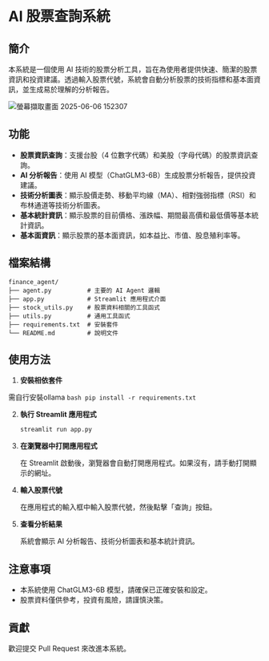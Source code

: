 # AI 股票查詢系統

## 簡介

本系統是一個使用 AI 技術的股票分析工具，旨在為使用者提供快速、簡潔的股票資訊和投資建議。透過輸入股票代號，系統會自動分析股票的技術指標和基本面資訊，並生成易於理解的分析報告。

![螢幕擷取畫面 2025-06-06 152307](https://github.com/user-attachments/assets/5f936982-01e5-4d52-bdbd-1972d1345caf)

## 功能

-   **股票資訊查詢**：支援台股（4 位數字代碼）和美股（字母代碼）的股票資訊查詢。
-   **AI 分析報告**：使用 AI 模型（ChatGLM3-6B）生成股票分析報告，提供投資建議。
-   **技術分析圖表**：顯示股價走勢、移動平均線（MA）、相對強弱指標（RSI）和布林通道等技術分析圖表。
-   **基本統計資訊**：顯示股票的目前價格、漲跌幅、期間最高價和最低價等基本統計資訊。
-   **基本面資訊**：顯示股票的基本面資訊，如本益比、市值、股息殖利率等。

## 檔案結構

```
finance_agent/
├── agent.py          # 主要的 AI Agent 邏輯
├── app.py            # Streamlit 應用程式介面
├── stock_utils.py    # 股票資料相關的工具函式
├── utils.py          # 通用工具函式
├── requirements.txt  # 安裝套件
└── README.md         # 說明文件
```

## 使用方法

1.  **安裝相依套件**

需自行安裝ollama
    ```bash
    pip install -r requirements.txt
    ```


2.  **執行 Streamlit 應用程式**

    ```bash
    streamlit run app.py
    ```

3.  **在瀏覽器中打開應用程式**

    在 Streamlit 啟動後，瀏覽器會自動打開應用程式。如果沒有，請手動打開顯示的網址。

4.  **輸入股票代號**

    在應用程式的輸入框中輸入股票代號，然後點擊「查詢」按鈕。

5.  **查看分析結果**

    系統會顯示 AI 分析報告、技術分析圖表和基本統計資訊。


## 注意事項

-   本系統使用 ChatGLM3-6B 模型，請確保已正確安裝和設定。
-   股票資料僅供參考，投資有風險，請謹慎決策。

## 貢獻

歡迎提交 Pull Request 來改進本系統。
